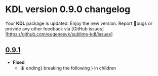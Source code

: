 # KDL version 0.9.0 changelog

Your __KDL__ package is updated. Enjoy the new version. Report 🐞bugs or provide any other feedback via [GitHub issues][https://github.com/eugenesvk/sublime-kdl/issues]

[0.9.1]: https://github.com/eugenesvk/sublime-kdl/releases/tag/0.9.1
## [0.9.1]
- __Fixed__
  + :beetle: ending} breaking the following } in children
